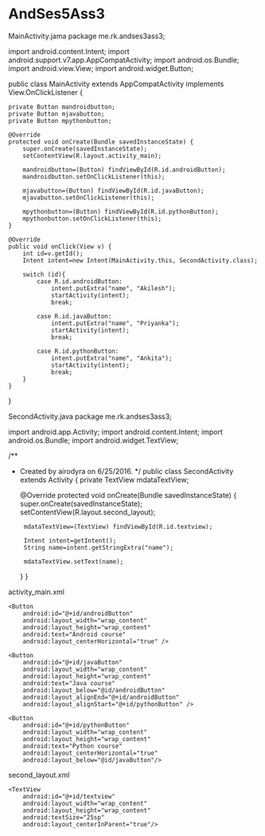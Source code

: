 # AndSes5Ass3
MainActivity.jama
package me.rk.andses3ass3;

import android.content.Intent;
import android.support.v7.app.AppCompatActivity;
import android.os.Bundle;
import android.view.View;
import android.widget.Button;

public class MainActivity extends AppCompatActivity implements View.OnClickListener {

    private Button mandroidbutton;
    private Button mjavabutton;
    private Button mpythonbutton;

    @Override
    protected void onCreate(Bundle savedInstanceState) {
        super.onCreate(savedInstanceState);
        setContentView(R.layout.activity_main);

        mandroidbutton=(Button) findViewById(R.id.androidButton);
        mandroidbutton.setOnClickListener(this);

        mjavabutton=(Button) findViewById(R.id.javaButton);
        mjavabutton.setOnClickListener(this);

        mpythonbutton=(Button) findViewById(R.id.pythonButton);
        mpythonbutton.setOnClickListener(this);
    }

    @Override
    public void onClick(View v) {
        int id=v.getId();
        Intent intent=new Intent(MainActivity.this, SecondActivity.class);

        switch (id){
            case R.id.androidButton:
                intent.putExtra("name", "Akilesh");
                startActivity(intent);
                break;

            case R.id.javaButton:
                intent.putExtra("name", "Priyanka");
                startActivity(intent);
                break;

            case R.id.pythonButton:
                intent.putExtra("name", "Ankita");
                startActivity(intent);
                break;
        }
    }
}

SecondActivity.java
package me.rk.andses3ass3;

import android.app.Activity;
import android.content.Intent;
import android.os.Bundle;
import android.widget.TextView;

/**
 * Created by airodyra on 6/25/2016.
 */
public class SecondActivity extends Activity {
    private TextView mdataTextView;

    @Override
    protected void onCreate(Bundle savedInstanceState) {
        super.onCreate(savedInstanceState);
        setContentView(R.layout.second_layout);

        mdataTextView=(TextView) findViewById(R.id.textview);

        Intent intent=getIntent();
        String name=intent.getStringExtra("name");

        mdataTextView.setText(name);
    }
}

activity_main.xml
<?xml version="1.0" encoding="utf-8"?>
<RelativeLayout xmlns:android="http://schemas.android.com/apk/res/android"
    xmlns:tools="http://schemas.android.com/tools"
    android:layout_width="match_parent"
    android:layout_height="match_parent"
    android:paddingBottom="@dimen/activity_vertical_margin"
    android:paddingLeft="@dimen/activity_horizontal_margin"
    android:paddingRight="@dimen/activity_horizontal_margin"
    android:paddingTop="@dimen/activity_vertical_margin"
    tools:context="me.rk.andses3ass3.MainActivity">

    <Button
        android:id="@+id/androidButton"
        android:layout_width="wrap_content"
        android:layout_height="wrap_content"
        android:text="Android course"
        android:layout_centerHorizontal="true" />

    <Button
        android:id="@+id/javaButton"
        android:layout_width="wrap_content"
        android:layout_height="wrap_content"
        android:text="Java course"
        android:layout_below="@id/androidButton"
        android:layout_alignEnd="@+id/androidButton"
        android:layout_alignStart="@+id/pythonButton" />

    <Button
        android:id="@+id/pythonButton"
        android:layout_width="wrap_content"
        android:layout_height="wrap_content"
        android:text="Python course"
        android:layout_centerHorizontal="true"
        android:layout_below="@id/javaButton"/>

</RelativeLayout>

second_layout.xml
<?xml version="1.0" encoding="utf-8"?>
<RelativeLayout xmlns:android="http://schemas.android.com/apk/res/android"
    android:orientation="vertical" android:layout_width="match_parent"
    android:layout_height="match_parent">

    <TextView
        android:id="@+id/textview"
        android:layout_width="wrap_content"
        android:layout_height="wrap_content"
        android:textSize="25sp"
        android:layout_centerInParent="true"/>
</RelativeLayout>
